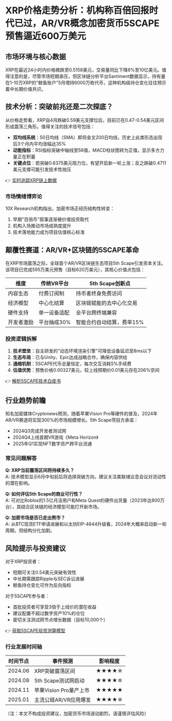 # XRP价格走势分析：机构称百倍回报时代已过，AR/VR概念加密货币5SCAPE预售逼近600万美元

## 市场环境与核心数据
XRP在最近24小时内价格微跌至0.5158美元，交易量同比下降8%至10亿美元。值得注意的是，尽管市场短期承压，但区块链分析平台Santiment数据显示，持有量在1-10万XRP的"鲸鱼账户"5月增持6000万枚代币，这种机构级持仓变化往往预示着中长期价值共识。

## 技术分析：突破前兆还是二次探底？
从价格走势看，XRP自4月跌破0.59美元支撑位后，目前已在0.47-0.54美元区间形成震荡三角形。值得关注的技术信号包括：
- **双均线系统**：50日均线（SMA）即将金叉200日均线，历史上此类形态出现后3个月内平均涨幅达35%
- **动能指标**：RSI指标突破中轴线至56值，MACD柱状图转为正值，显示多方力量正在积蓄
- **关键点位**：若突破0.6375美元阻力位，有望开启新一轮上涨；反之跌破0.4711美元支撑可能引发技术性抛压

👉 [实时追踪XRP链上数据](https://bit.ly/okx_welcome)

### 市场情绪博弈论
10X Research机构指出，加密市场正经历结构性转变：
1. 早期"百倍币"叙事逐渐被价值投资取代
2. 机构入场推动市场成熟度提升
3. 技术落地能力成为项目估值核心标准

## 颠覆性赛道：AR/VR+区块链的5SCAPE革命
在XRP市场震荡之际，全球首个AR/VR区块链生态项目5th Scape引发资本关注。该项目已完成595万美元预售（目标620万美元），其核心价值点包括：

| 维度       | 传统VR平台          | 5th Scape创新点               |
|------------|---------------------|-------------------------------|
| 内容生态   | 付费订阅制          | 持币者终身免费访问            |
| 经济模型   | 中心化结算          | 区块链赋能的去中心化交易      |
| 硬件支持   | 单一设备适配        | 全平台跨终端兼容              |
| 开发者激励 | 平台抽成30%         | 智能合约自动结算，费率15%     |

### 投资逻辑拆解
1. **技术壁垒**：自主研发的"动态环境渲染引擎"可降低设备延迟至8ms以下
2. **生态布局**：已与Unity、Epic达成战略合作，确保内容供给
3. **通缩机制**：5SCAPE代币总量恒定，每次交互消耗5%手续费
4. **估值优势**：预售价格0.00327美元，较上线预期价0.01美元存在206%空间

👉 [解析5SCAPE技术白皮书](https://bit.ly/okx_welcome)

## 行业趋势前瞻
知名加密媒体Cryptonews预测，随着苹果Vision Pro等硬件的普及，2024年AR/VR赛道将实现300%的市场规模增长。5th Scape项目方承诺：
- 2024Q3完成开发者测试网
- 2024Q4上线首期VR游戏《Meta Horizon》
- 2025年Q1实现NFT数字资产跨平台流通

### 常见问题解答
**Q: XRP当前震荡区间将持续多久？**  
A: 技术模型显示6月中旬前后将选择突破方向，建议关注美联储议息会议对流动性的潜在影响。

**Q: 如何评估5th Scape的商业可行性？**  
A: 可对比Roblox的1.5亿月活用户和Meta Quest的硬件出货量（2023年达800万台），其结合区块链的经济模型可能打开新市场。

**Q: 加密市场是否已走出熊市？**  
A: 从BTC现货ETF申请进展和以太坊EIP-4844升级看，2024年大概率启动新一轮周期，但结构分化加剧。

## 风险提示与投资建议
对于XRP投资者：
- 短期可关注0.54美元突破有效性
- 中长期需跟踪Ripple与SEC诉讼进展
- 鲸鱼持仓变化可作为反向指标

对于5SCAPE参与者：
- 首批投资者可享受3倍于上线价的潜在收益
- 建议配置不超过数字资产10%的仓位
- 密切关注测试网节点增长数据（目标10,000个）

👉 [获取5SCAPE投资测算模型](https://bit.ly/okx_welcome)

### 行业发展时间轴
| 时间节点   | 事件预测                  | 影响程度 |
|------------|---------------------------|----------|
| 2024.06    | XRP突破震荡区间            | ★★★★☆    |
| 2024.08    | 5th Scape测试网启动        | ★★★★☆    |
| 2024.11    | 苹果Vision Pro量产上市     | ★★★★★    |
| 2025.01    | 主流公链AR/VR应用爆发     | ★★★★☆    |

（注：本文不构成投资建议，加密货币市场波动剧烈，请谨慎评估风险）